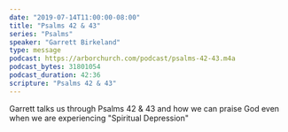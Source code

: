 ```yaml
---
date: "2019-07-14T11:00:00-08:00"
title: "Psalms 42 & 43"
series: "Psalms"
speaker: "Garrett Birkeland"
type: message
podcast: https://arborchurch.com/podcast/psalms-42-43.m4a
podcast_bytes: 31801054
podcast_duration: 42:36
scripture: "Psalms 42 & 43"
---
```


Garrett talks us through Psalms 42 & 43 and how we can praise God even when we are experiencing "Spiritual Depression"
